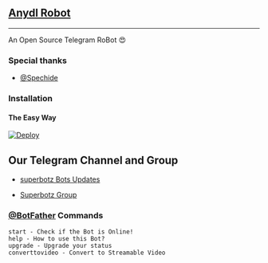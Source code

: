 ## [Anydl Robot](https://telegram.dog/Anydl)
---

An Open Source Telegram RoBot  😍

### Special thanks

* [@Spechide](https://telegram.dog/spechide)

### Installation

#### The Easy Way

[![Deploy](https://www.herokucdn.com/deploy/button.svg)](https://github.com/venky533/Convert-2-Video/edit/master/README.md)

## Our Telegram Channel and Group

* [superbotz Bots Updates](https://telegram.dog/super_botz)

* [Superbotz Group](https://telegram.dog/super_botz_support)


### [@BotFather](https://telegram.dog/BotFather) Commands

```
start - Check if the Bot is Online!
help - How to use this Bot?
upgrade - Upgrade your status
converttovideo - Convert to Streamable Video
```

